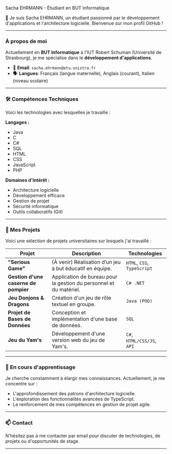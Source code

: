 Sacha EHRMANN - Étudiant en BUT Informatique

👋 Je suis Sacha EHRMANN, un étudiant passionné par le développement d'applications et l'architecture logicielle. Bienvenue sur mon profil GitHub !

---

### À propos de moi

Actuellement en **BUT Informatique** à l'IUT Robert Schuman (Université de Strasbourg), je me spécialise dans le **développement d'applications**.

- 📧 **Email**: `sacha.ehrmann@etu.unistra.fr`
- 🗣️ **Langues**: Français (langue maternelle), Anglais (courant), Italien (niveau scolaire)

---

### 🛠️ Compétences Techniques

Voici les technologies avec lesquelles je travaille :

**Langages :**
- Java
- C
- C#
- SQL
- HTML
- CSS
- JavaScript
- PHP

**Domaines d'intérêt :**
- Architecture logicielle
- Développement efficace
- Gestion de projet
- Sécurité informatique
- Outils collaboratifs (Git)

---

### 🚀 Mes Projets

Voici une sélection de projets universitaires sur lesquels j'ai travaillé :

| Projet | Description | Technologies |
| --- | --- | --- |
| **"Serious Game"** | (À venir) Réalisation d’un jeu à but éducatif en équipe. | `HTML`, `CSS`, `TypeScript` |
| **Gestion d'une caserne de pompier** | Application de bureau pour la gestion du personnel et du matériel. | `C# .NET` |
| **Jeu Donjons & Dragons** | Création d'un jeu de rôle textuel en groupe. | `Java (POO)` |
| **Projet de Bases de Données** | Conception et implémentation d'une base de données. | `SQL` |
| **Jeu du Yam's** | Développement d'une version web du jeu de Yam's. | `C#`, `HTML/CSS/JS`, `API` |

---

### 🌱 En cours d'apprentissage

Je cherche constamment à élargir mes connaissances. Actuellement, je me concentre sur :
- L'approfondissement des patrons d'architecture logicielle.
- L'exploration des fonctionnalités avancées de TypeScript.
- Le renforcement de mes compétences en gestion de projet agile.

---

### 📫 Contact

N'hésitez pas à me contacter par email pour discuter de technologies, de projets ou d'opportunités de stage.

---
